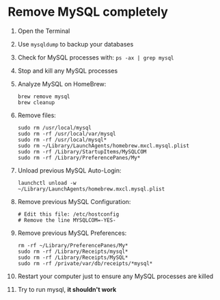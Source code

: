 # Remove MySQL completely

1. Open the Terminal
2. Use `mysqldump` to backup your databases
3. Check for MySQL processes with: `ps -ax | grep mysql`
4. Stop and kill any MySQL processes
5. Analyze MySQL on HomeBrew: 
        
    ```
    brew remove mysql
    brew cleanup
    ```

6. Remove files: 

    ```
    sudo rm /usr/local/mysql
    sudo rm -rf /usr/local/var/mysql
    sudo rm -rf /usr/local/mysql*
    sudo rm ~/Library/LaunchAgents/homebrew.mxcl.mysql.plist
    sudo rm -rf /Library/StartupItems/MySQLCOM
    sudo rm -rf /Library/PreferencePanes/My*
    ```

7. Unload previous MySQL Auto-Login: 
        
    ```
    launchctl unload -w ~/Library/LaunchAgents/homebrew.mxcl.mysql.plist
    ```
        
8. Remove previous MySQL Configuration: 

    ```
    # Edit this file: /etc/hostconfig
    # Remove the line MYSQLCOM=-YES-
    ```
        
9. Remove previous MySQL Preferences: 
    
    ```
    rm -rf ~/Library/PreferencePanes/My*
    sudo rm -rf /Library/Receipts/mysql*
    sudo rm -rf /Library/Receipts/MySQL*
    sudo rm -rf /private/var/db/receipts/*mysql*
    ```
    
10. Restart your computer just to ensure any MySQL processes are killed
11. Try to run mysql, **it shouldn't work**
